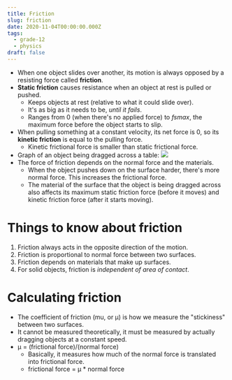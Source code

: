 ```yaml
---
title: Friction
slug: friction
date: 2020-11-04T00:00:00.000Z
tags:
  - grade-12
  - physics
draft: false
---
```

<!-- video: https://www.youtube.com/watch?v=Tq5--6pFzpk -->

- When one object slides over another, its motion is always opposed by a resisting force called **friction**. 
- **Static friction** causes resistance when an object at rest is pulled or pushed. 
	- Keeps objects at rest (relative to what it could slide over). 
	- It's as big as it needs to be, _until it fails_. 
	- Ranges from 0 (when there's no applied force) to _fsmax_, the maximum force before the object starts to slip. 
- When pulling something at a constant velocity, its net force is 0, so its **kinetic friction** is equal to the pulling force. 
	- Kinetic frictional force is smaller than static frictional force. 
- Graph of an object being dragged across a table: ![](/assets/friction-graph.png)
- The force of friction depends on the normal force and the materials. 
	- When the object pushes down on the surface harder, there's more normal force. This increases the frictional force. 
	- The material of the surface that the object is being dragged across also affects its maximum static friction force (before it moves) and kinetic friction force (after it starts moving). 


# Things to know about friction

1. Friction always acts in the opposite direction of the motion. 
2. Friction is proportional to normal force between two surfaces. 
3. Friction depends on materials that make up surfaces. 
4. For solid objects, friction is _independent of area of contact_. 

# Calculating friction

- The coefficient of friction (mu, or μ) is how we measure the "stickiness" between two surfaces. 
- It cannot be measured theoretically, it must be measured by actually dragging objects at a constant speed. 
- μ = (frictional force)/(normal force)
	- Basically, it measures how much of the normal force is translated into frictional force. 
	- frictional force = μ * normal force